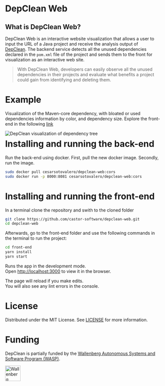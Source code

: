 # DepClean Web

## What is DepClean Web?

DepClean Web is an interactive website visualization that allows a user to input the URL of a Java project and receive the analysis output of [DepClean](https://github.com/castor-software/depclean). The backend service detects all the unused dependencies declared in the `pom.xml` file of the project and sends them to the front for visualization as an interactive web site. 

> With DepClean Web, developers can easily observe all the unused dependencies in their projects and evaluate what benefits a project could gain from identifying and deleting them.

# Example
 
Visualization of the Maven-core dependency, with bloated or used dependencies information by color, and dependency size. Explore the front-end in the following [link](https://castor-software.github.io/depclean-web/#/)

<img src="https://github.com/castor-software/depclean-web/blob/main/.img/dependencyTreeExample.jpg" align="left" alt="DepClean visualization of dependency tree"/>

# Installing and running the back-end
Run the back-end using docker. First, pull the new docker image. Secondly, run the image. 
```bash
sudo docker pull cesarsotovalero/depclean-web:cors
sudo docker run -p 8000:8081 cesarsotovalero/depclean-web:cors
```

# Installing and running the front-end

In a terminal clone the repository and swith to the cloned folder

```bash
git clone https://github.com/castor-software/depclean-web.git
cd depclean-web
```

Afterwards, go  to the front-end folder and use the following commands in the terminal to run the project:

```bash
cd front-end
yarn install
yarn start
```

Runs the app in the development mode.\
Open [http://localhost:3000](http://localhost:3000) to view it in the browser.

The page will reload if you make edits.\
You will also see any lint errors in the console.

# License

Distributed under the MIT License. See [LICENSE](https://github.com/castor-software/depclean/blob/master/LICENSE.md) for more information.

# Funding

DepClean is partially funded by the [Wallenberg Autonomous Systems and Software Program (WASP)](https://wasp-sweden.org).

<img src="https://github.com/castor-software/depclean/blob/master/.img/wasp.svg" height="50px" alt="Wallenberg Autonomous Systems and Software Program (WASP)"/>
